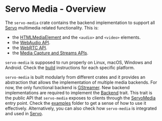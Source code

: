  # Servo Media - Overview

 The `servo-media` crate contains the backend implementation to support all [Servo](https://github.com/servo/servo) multimedia related functionality. This is:
  - the [HTMLMediaElement](https://html.spec.whatwg.org/multipage/media.html#htmlmediaelement) and the `<audio>` and `<video>` elements.
  - the [WebAudio API](https://webaudio.github.io/web-audio-api).
  - the [WebRTC API](https://w3c.github.io/webrtc-pc/).
  - the [Media Capture and Streams APIs](https://w3c.github.io/mediacapture-main/#dom-mediadeviceinfo-groupid).

`servo-media` is supposed to run properly on Linux, macOS, Windows and Android. Check the [build](https://github.com/servo/media/tree/f96c33b7374d5b9915b8bae8623723b2d23ec457#build) instructions for each specific platform.

`servo-media` is built modularly from different crates and it provides an abstraction that allows the implementation of multiple media backends. For now, the only functional backend is [GStreamer](https://github.com/servo/media/tree/f96c33b7374d5b9915b8bae8623723b2d23ec457/backends/gstreamer). New backend implementations are required to implement the [Backend](https://github.com/servo/media/blob/2610789d1abfbe4443579021113c822ba05f34dc/servo-media/lib.rs#L33) trait. This trait is the public API that `servo-media` exposes to clients through the [ServoMedia](https://github.com/servo/media/blob/master/servo-media/lib.rs#L90) entry point. Check the [examples](https://github.com/servo/media/tree/f96c33b7374d5b9915b8bae8623723b2d23ec457/examples) folder to get a sense of how to use it effectively. Alternatively, you can also check how `servo-media` is integrated and used in [Servo](https://github.com/servo/servo). 

